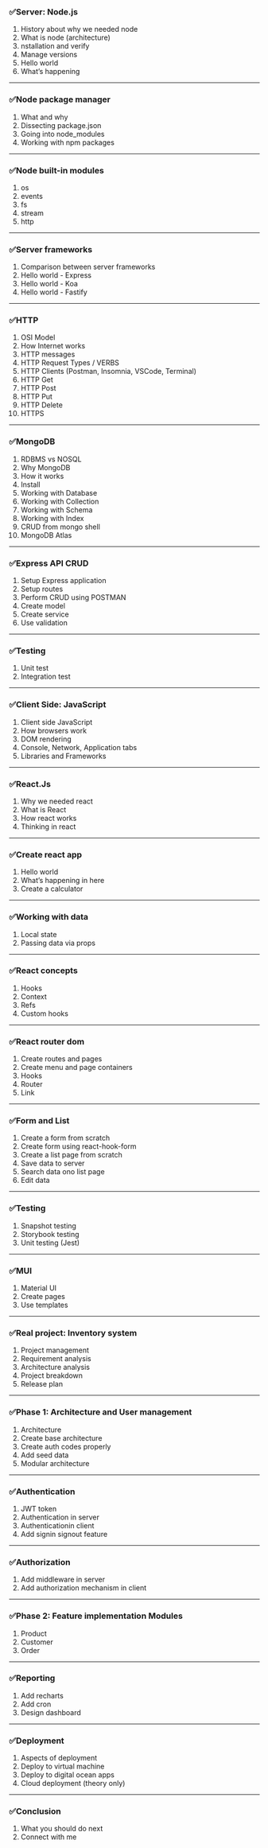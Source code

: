 ### ✅Server: Node.js
1. History about why we needed node
1. What is node (architecture)
1. nstallation and verify
1. Manage versions
1. Hello world
1. What’s happening

----

### ✅Node package manager
1. What and why
1. Dissecting package.json
1. Going into node_modules
1. Working with npm packages

----

### ✅Node built-in modules
1. os
1. events
1. fs
1. stream
1. http

----

### ✅Server frameworks
1. Comparison between server frameworks
1. Hello world - Express
1. Hello world - Koa
1. Hello world - Fastify

----

### ✅HTTP
1. OSI Model
1. How Internet works
1. HTTP messages
1. HTTP Request Types / VERBS
1. HTTP Clients (Postman, Insomnia, VSCode, Terminal)
1. HTTP Get
1. HTTP Post
1. HTTP Put
1. HTTP Delete
1. HTTPS

----

### ✅MongoDB
1. RDBMS vs NOSQL
1. Why MongoDB
1. How it works
1. Install
1. Working with Database
1. Working with Collection
1. Working with Schema
1. Working with Index
1. CRUD from mongo shell
1. MongoDB Atlas

----

### ✅Express API CRUD
1. Setup Express application
1. Setup routes
1. Perform CRUD using POSTMAN
1. Create model
1. Create service
1. Use validation

----

### ✅Testing
1. Unit test
1. Integration test

----

### ✅Client Side: JavaScript
1. Client side JavaScript
1. How browsers work
1. DOM rendering
1. Console, Network, Application tabs
1. Libraries and Frameworks

----

### ✅React.Js
1. Why we needed react
1. What is React
1. How react works
1. Thinking in react

----

### ✅Create react app
1. Hello world
1. What’s happening in here
1. Create a calculator

----

### ✅Working with data
1. Local state
1. Passing data via props

----

### ✅React concepts
1. Hooks
1. Context
1. Refs
1. Custom hooks

----

### ✅React router dom
1. Create routes and pages
1. Create menu and page containers
1. Hooks
1. Router
1. Link

----

### ✅Form and List
1. Create a form from scratch
1. Create form using react-hook-form
1. Create a list page from scratch
1. Save data to server
1. Search data ono list page
1. Edit data

----


### ✅Testing
1. Snapshot testing
1. Storybook testing
1. Unit testing (Jest)

----


### ✅MUI
1. Material UI
1. Create pages
1. Use templates

----


### ✅Real project: Inventory system
1. Project management
1. Requirement analysis
1. Architecture analysis
1. Project breakdown
1. Release plan

----


### ✅Phase 1: Architecture and User management
1. Architecture
1. Create base architecture
1. Create auth codes properly
1. Add seed data
1. Modular architecture

----


### ✅Authentication
1. JWT token
1. Authentication in server
1. Authenticationin client
1. Add signin signout feature

----

### ✅Authorization
1. Add middleware in server
1. Add authorization mechanism in client

----

### ✅Phase 2: Feature implementation Modules
1. Product
1. Customer
1. Order

----

### ✅Reporting
1. Add recharts
1. Add cron
1. Design dashboard

----

### ✅Deployment
1. Aspects of deployment
1. Deploy to virtual machine
1. Deploy to digital ocean apps
1. Cloud deployment (theory only)

----

### ✅Conclusion
1. What you should do next
1. Connect with me
